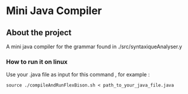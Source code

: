 # Mini Java Compiler
## About the project 
A mini java compiler for the grammar found in ./src/syntaxiqueAnalyser.y

### How to run it on linux
Use your .java file as input for this command , for example :
```
source ./compileAndRunFlexBison.sh < path_to_your_java_file.java
```